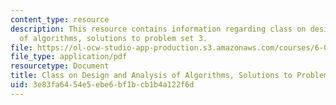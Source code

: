```yaml
---
content_type: resource
description: This resource contains information regarding class on design and analysis
  of algorithms, solutions to problem set 3.
file: https://ol-ocw-studio-app-production.s3.amazonaws.com/courses/6-046j-design-and-analysis-of-algorithms-spring-2015/3e83fa6454e5ebe6bf1bcb1b4a122f6d_MIT6_046JS15_pset3sols.pdf
file_type: application/pdf
resourcetype: Document
title: Class on Design and Analysis of Algorithms, Solutions to Problem Set 3
uid: 3e83fa64-54e5-ebe6-bf1b-cb1b4a122f6d
---
```

